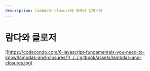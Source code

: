 ```yaml
---
description: lambda와 closure에 대해서 알아보자
---
```


# 람다와 클로저

![https://codecondo.com/6-javascript-fundamentals-you-need-to-know/lambdas-and-closures/](../../.gitbook/assets/lambdas-and-closures.jpg)















